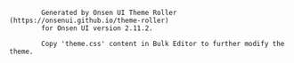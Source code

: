             Generated by Onsen UI Theme Roller (https://onsenui.github.io/theme-roller)
            for Onsen UI version 2.11.2.

            Copy 'theme.css' content in Bulk Editor to further modify the theme.
